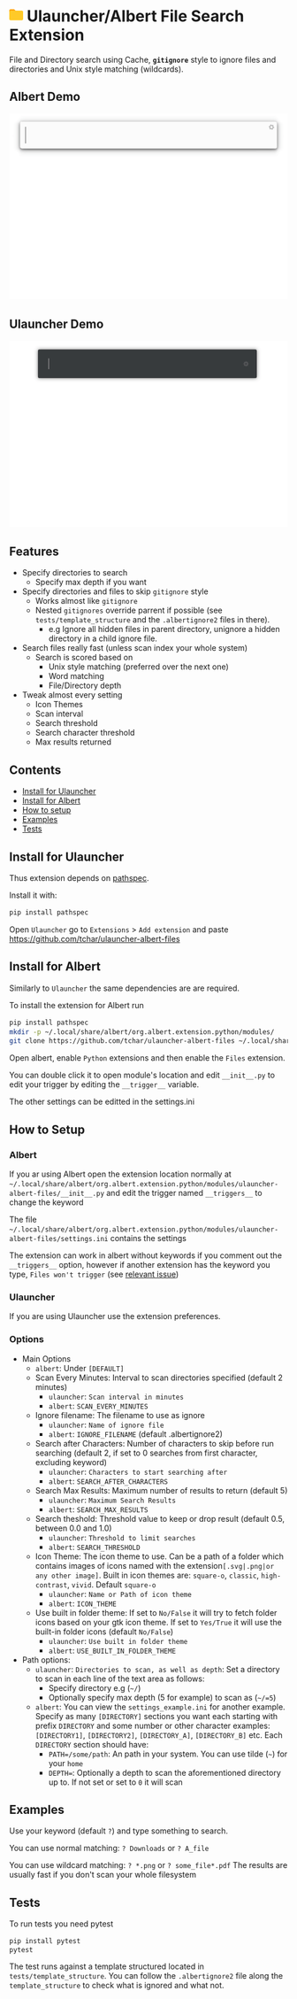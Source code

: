 # <img src="images/icon.svg" alt="drawing" width="25"/> Ulauncher/Albert File Search Extension

File and Directory search using Cache, **`gitignore`** style to ignore files and directories and Unix style matching (wildcards).

## Albert Demo

![](images/demo-albert.gif)

## Ulauncher Demo 

![](images/demo-ulauncher.gif)

## Features
- Specify directories to search
    - Specify max depth if you want
- Specify directories and files to skip `gitignore` style
    - Works almost like `gitignore`
    - Nested `gitignores` override parrent if possible (see `tests/template_structure` and the `.albertignore2` files in there).
        - e.g Ignore all hidden files in parent directory, unignore a hidden directory in a child ignore file.
- Search files really fast (unless scan index your whole system)
    - Search is scored based on
        - Unix style matching (preferred over the next one)
        - Word matching
        - File/Directory depth
- Tweak almost every setting
    - Icon Themes
    - Scan interval
    - Search threshold
    - Search character threshold
    - Max results returned

## Contents

- [Install for Ulauncher](#install-for-ulauncher)
- [Install for Albert](#install-for-albert)
- [How to setup](#how-to-setup)
- [Examples](#examples)
- [Tests](#tests)

## Install for Ulauncher

Thus extension depends on [pathspec](https://github.com/cpburnz/python-path-specification).

Install it with:
```bash
pip install pathspec
```

Open `Ulauncher` go to `Extensions` > `Add extension` and paste https://github.com/tchar/ulauncher-albert-files

## Install for Albert

Similarly to `Ulauncher` the same dependencies are are required.

To install the extension for Albert run
```bash
pip install pathspec
mkdir -p ~/.local/share/albert/org.albert.extension.python/modules/
git clone https://github.com/tchar/ulauncher-albert-files ~/.local/share/albert/org.albert.extension.python/modules/
```

Open albert, enable `Python` extensions and then enable the `Files` extension.

You can double click it to open module's location and edit `__init__.py` to edit your trigger by editing the `__trigger__` variable.

The other settings can be editted in the settings.ini

## How to Setup

### Albert

If you ar using Albert open the extension location normally at `~/.local/share/albert/org.albert.extension.python/modules/ulauncher-albert-files/__init__.py` and edit the trigger named `__triggers__` to change the keyword

The file `~/.local/share/albert/org.albert.extension.python/modules/ulauncher-albert-files/settings.ini` contains the settings 

The extension can work in albert without keywords if you comment out the `__triggers__` option, however if another extension has the keyword you type, `Files won't trigger` (see [relevant issue](https://github.com/albertlauncher/albert/issues/978))

### Ulauncher

If you are using Ulauncher use the extension preferences.

### Options

- Main Options
    - `albert`: Under `[DEFAULT]`
    - Scan Every Minutes: Interval to scan directories specified (default 2 minutes)
        - `ulauncher`: `Scan interval in minutes`
        - `albert`: `SCAN_EVERY_MINUTES`
    - Ignore filename: The filename to use as ignore
        - `ulauncher`: `Name of ignore file`
        - `albert`: `IGNORE_FILENAME` (default .albertignore2)
    - Search after Characters: Number of characters to skip before run searching (default 2, if set to 0 searches from first character, excluding keyword)
        - `ulauncher`: `Characters to start searching after`
        - `albert`: `SEARCH_AFTER_CHARACTERS`
    - Search Max Results: Maximum number of results to return (default 5)
        - `ulauncher`: `Maximum Search Results`
        - `albert`: `SEARCH_MAX_RESULTS`
    - Search theshold: Threshold value to keep or drop result (default 0.5, between 0.0 and 1.0)
        - `ulauncher`: `Threshold to limit searches`
        - `albert`: `SEARCH_THRESHOLD`
    - Icon Theme: The icon theme to use. Can be a path of a folder which contains images of icons named with the extension`[.svg|.png|or any other image]`. Built in icon themes are: `square-o`, `classic`, `high-contrast`, `vivid`. Default `square-o`
        - `ulauncher`: `Name or Path of icon theme`
        - `albert`: `ICON_THEME`
    - Use built in folder theme: If set to `No/False` it will try to fetch folder icons based on your gtk icon theme. If set to `Yes/True` it will use the built-in folder icons (default `No/False`)
        - `ulauncher`: `Use built in folder theme`
        - `albert`: `USE_BUILT_IN_FOLDER_THEME`
- Path options:
    - `ulauncher`: `Directories to scan, as well as depth`: Set a directory to scan in each line of the text area as follows:
        - Specify directory e.g (`~/`)
        - Optionally specify max depth (5 for example) to scan as (`~/=5`)
    - `albert`: You can view the `settings_example.ini` for another example. Specify as many `[DIRECTORY]` sections you want each starting with prefix `DIRECTORY` and some number or other character
    examples: `[DIRECTORY1]`, `[DIRECTORY2]`, `[DIRECTORY_A]`, `[DIRECTORY_B]` etc. Each `DIRECTORY` section should have:
        - `PATH=/some/path`: An path in your system. You can use tilde (`~`) for your `home`
        - `DEPTH=`: Optionally a depth to scan the aforementioned directory up to. If not set or set to `0` it will scan


## Examples

Use your keyword (default `?`) and type something to search.

You can use normal matching: `? Downloads` or `? A_file`

You can use wildcard matching: `? *.png` or `? some_file*.pdf`
The results are usually fast if you don't scan your whole filesystem

## Tests

To run tests you need pytest
```
pip install pytest
pytest
```

The test runs against a template structured located in `tests/template_structure`. You can follow the `.albertignore2` file along the `template_structure` to check what is ignored and what not.
